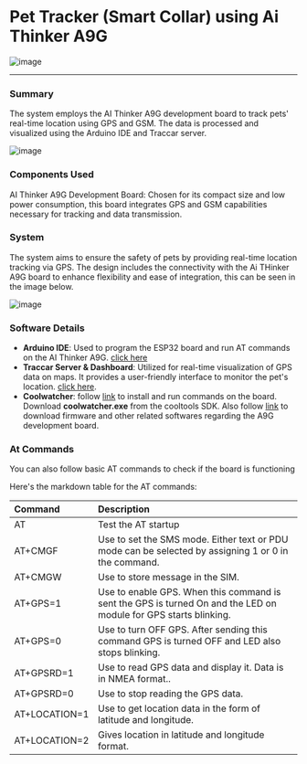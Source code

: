 # Pet Tracker (Smart Collar) using Ai Thinker A9G

![image](https://github.com/user-attachments/assets/d929414e-e827-420c-8553-148a8403f223)

-----

### Summary
The system employs the AI Thinker A9G development board to track pets' real-time location using GPS and GSM. The data is processed and visualized using the Arduino IDE and Traccar server.

![image](https://github.com/user-attachments/assets/f094792e-d689-4e68-9bec-fa1f752cb3d2)

### Components Used
AI Thinker A9G Development Board: Chosen for its compact size and low power consumption, this board integrates GPS and GSM capabilities necessary for tracking and data transmission.

### System
The system aims to ensure the safety of pets by providing real-time location tracking via GPS. The design includes the connectivity with the Ai THinker A9G board to enhance flexibility and ease of integration, this can be seen in the image below.

![image](https://github.com/user-attachments/assets/d282a2e1-c4a7-4365-8be1-156b14395a52) 

### Software Details
- **Arduino IDE**: Used to program the ESP32 board and run AT commands on the AI Thinker A9G​. [click here](https://www.arduino.cc/en/software)
- **Traccar Server & Dashboard**: Utilized for real-time visualization of GPS data on maps. It provides a user-friendly interface to monitor the pet's location​​. [click here](https://www.traccar.org/server/).
- **Coolwatcher**: follow [link](https://ai-thinker-open.github.io/GPRS_C_SDK_DOC/en/c-sdk/burn-debug.html) to install and run commands on the board. Download **coolwatcher.exe** from the cooltools SDK. Also follow [link](https://docs.ai-thinker.com/en/gprs/a9g/boards) to download firmware and other related softwares regarding the A9G development board.

### At Commands
You can also follow basic AT commands to check if the board is functioning

Here's the markdown table for the AT commands:<br>

| Command     | Description               |
|:------------|:--------------------------|
| AT          | Test the AT startup       |
| AT+CMGF     | Use to set the SMS mode. Either text or PDU mode can be selected by assigning 1 or 0 in the command. |
| AT+CMGW     | Use to store message in the SIM. |
| AT+GPS=1    | Use to enable GPS. When this command is sent the GPS is turned On and the LED on module for GPS starts blinking.|
| AT+GPS=0    | Use to turn OFF GPS. After sending this command GPS is turned OFF and LED also stops blinking.|
| AT+GPSRD=1  | Use to read GPS data and display it. Data is in NMEA format.. |
| AT+GPSRD=0  | Use to stop reading the GPS data.|
| AT+LOCATION=1 | Use to get location data in the form of latitude and longitude.|
| AT+LOCATION=2 | Gives location in latitude and longitude format.|
